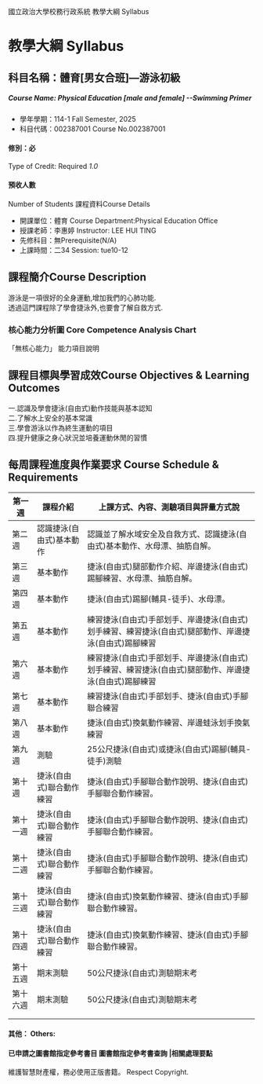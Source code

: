 國立政治大學校務行政系統 教學大綱 Syllabus
# 教學大綱 Syllabus
##  科目名稱：體育[男女合班]—游泳初級
#####  Course Name: Physical Education [male and female] --Swimming Primer
  * 學年學期：114-1 Fall Semester, 2025 
  * 科目代碼：002387001 Course No.002387001
#### 修別：必
Type of Credit: Required 
_1.0_
#### 預收人數
Number of Students
課程資料Course Details
  * 開課單位：體育 Course Department:Physical Education Office 
  * 授課老師：李惠婷 Instructor: LEE HUI TING 
  * 先修科目：無Prerequisite(N/A)
  * 上課時間：二34 Session: tue10-12
##  課程簡介Course Description
游泳是一項很好的全身運動,增加我們的心肺功能.   
透過這門課程除了學會捷泳外,也要會了解自救方式.
###  核心能力分析圖 Core Competence Analysis Chart
「無核心能力」 
能力項目說明
##  課程目標與學習成效Course Objectives & Learning Outcomes 
一.認識及學會捷泳(自由式)動作技能與基本認知  
二.了解水上安全的基本常識  
三.學會游泳以作為終生運動的項目  
四.提升健康之身心狀況並培養運動休閒的習慣
##  每周課程進度與作業要求 Course Schedule & Requirements
第一週 |  課程介紹 |  上課方式、內容、測驗項目與評量方式說  
---|---|---  
第二週 |  認識捷泳(自由式)基本動作 |  認識並了解水域安全及自救方式、認識捷泳(自由式)基本動作、水母漂、抽筋自解。  
第三週 |  基本動作 |  捷泳(自由式)腿部動作介紹、岸邊捷泳(自由式)踢腳練習、水母漂、抽筋自解。  
第四週 |  基本動作 |  捷泳(自由式)踢腳(輔具-徒手)、水母漂。  
第五週 |  基本動作 |  練習捷泳(自由式)手部划手、岸邊捷泳(自由式)划手練習、練習捷泳(自由式)腿部動作、岸邊捷泳(自由式)踢腳練習  
第六週 |  基本動作 |  練習捷泳(自由式)手部划手、岸邊捷泳(自由式)划手練習、練習捷泳(自由式)腿部動作、岸邊捷泳(自由式)踢腳練習  
第七週 |  基本動作 |  練習捷泳(自由式)手部划手、捷泳(自由式)手腳聯合練習  
第八週 |  基本動作 | 捷泳(自由式)換氣動作練習、岸邊蛙泳划手換氣練習  
第九週 |  測驗 |  25公尺捷泳(自由式)或捷泳(自由式)踢腳(輔具-徒手)測驗  
第十週 |  捷泳(自由式)聯合動作練習 | 捷泳(自由式)手腳聯合動作說明、捷泳(自由式)手腳聯合動作練習。  
第十一週 |  捷泳(自由式)聯合動作練習 |  捷泳(自由式)手腳聯合動作說明、捷泳(自由式)手腳聯合動作練習。  
第十二週 | 捷泳(自由式)聯合動作練習 |  捷泳(自由式)手腳聯合動作說明、捷泳(自由式)手腳聯合動作練習。  
第十三週 |  捷泳(自由式)聯合動作練習 | 捷泳(自由式)換氣動作練習、捷泳(自由式)手腳聯合動作練習。  
第十四週 | 捷泳(自由式)聯合動作練習 |  捷泳(自由式)換氣動作練習、捷泳(自由式)手腳聯合動作練習。  
第十五週 | 期末測驗 | 50公尺捷泳(自由式)測驗期末考  
第十六週 |  期末測驗 |  50公尺捷泳(自由式)測驗期末考  
|  |   
|  |   
####  其他： Others:
####  已申請之圖書館指定參考書目  圖書館指定參考書查詢 |相關處理要點
維護智慧財產權，務必使用正版書籍。 Respect Copyright.
